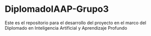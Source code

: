 # DiplomadoIAAP-Grupo3
Este es el repositorio para el desarrollo del proyecto en el marco del Diplomado en Inteligencia Artificial y Aprendizaje Profundo
